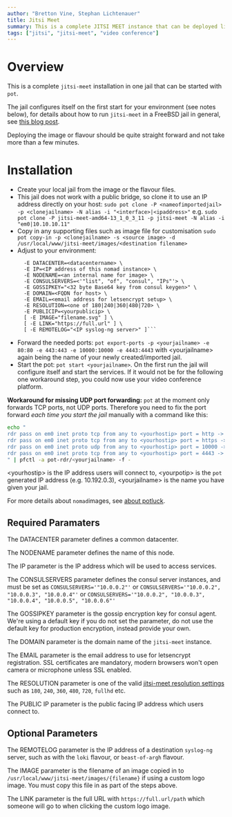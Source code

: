 ```yaml
---
author: "Bretton Vine, Stephan Lichtenauer"
title: Jitsi Meet
summary: This is a complete JITSI MEET instance that can be deployed like a regular pot jail.
tags: ["jitsi", "jitsi-meet", "video conference"]
---
```


# Overview

This is a complete ```jitsi-meet``` installation in one jail that can be started with ```pot```.

The jail configures itself on the first start for your environment (see notes below), for details about how to run ```jitsi-meet``` in a FreeBSD jail in general, see [this blog post](https://honeyguide.eu/posts/jitsi-freebsd/).

Deploying the image or flavour should be quite straight forward and not take more than a few minutes.

# Installation

* Create your local jail from the image or the flavour files.
* This jail does not work with a public bridge, so clone it to use an IP address directly on your host:
  ```sudo pot clone -P <nameofimportedjail> -p <clonejailname> -N alias -i "<interface>|<ipaddress>"```
  e.g.
  ```sudo pot clone -P jitsi-meet-amd64-13_1_0_3_11 -p jitsi-meet -N alias -i "em0|10.10.10.11"```
* Copy in any supporting files such as image file for customisation
  ```sudo pot copy-in -p <clonejailname> -s <source image> -d /usr/local/www/jitsi-meet/images/<destination filename>```
* Adjust to your environment:
  ```sudo pot set-env -p <clonejailname> -E NODENAME=<name> \
    -E DATACENTER=<datacentername> \
    -E IP=<IP address of this nomad instance> \
    -E NODENAME=<an internal name for image> \
    -E CONSULSERVERS=<'"list", "of", "consul", "IPs"'> \
    -E GOSSIPKEY="<32 byte Base64 key from consul keygen>" \
    -E DOMAIN=<FQDN for host> \
    -E EMAIL=<email address for letsencrypt setup> \
    -E RESOLUTION=<one of 180|240|360|480|720> \
    -E PUBLICIP=<yourpublicip> \
    [ -E IMAGE="filename.svg" ] \
    [ -E LINK="https://full.url" ] \
    [ -E REMOTELOG="<IP syslog-ng server>" ]```
* Forward the needed ports: ```pot export-ports -p <yourjailname> -e 80:80 -e 443:443 -e 10000:10000 -e 4443:4443``` with &lt;yourjailname&gt; again being the name of your newly created/imported jail.
* Start the pot: ```pot start <yourjailname>```. On the first run the jail will configure itself and start the services.
  If it would not be for the following one workaround step, you could now use your video conference platform.

**Workaround for missing UDP port forwarding:**
```pot``` at the moment only forwards TCP ports, not UDP ports. Therefore you need to fix the port forward *each time you start the jail* manually with a command like this:

```bash
echo "
rdr pass on em0 inet proto tcp from any to <yourhostip> port = http -> <yourpotip> port 80
rdr pass on em0 inet proto tcp from any to <yourhostip> port = https -> <yourpotip>  port 443
rdr pass on em0 inet proto udp from any to <yourhostip> port = 10000 -> <yourpotip>  port 10000
rdr pass on em0 inet proto tcp from any to <yourhostip> port = 4443 -> <yourpotip>  port 4443
" | pfctl -a pot-rdr/<yourjailname> -f -
```
&lt;yourhostip&gt; is the IP address users will connect to, &lt;yourpotip&gt; is the ```pot``` generated IP address (e.g. 10.192.0.3), &lt;yourjailname&gt; is the name you have given your jail.

For more details about ```nomad```images, see [about potluck](https://potluck.honeyguide.net/micro/about-potluck/).

## Required Paramaters
The DATACENTER parameter defines a common datacenter.

The NODENAME parameter defines the name of this node.

The IP parameter is the IP address which will be used to access services.

The CONSULSERVERS parameter defines the consul server instances, and must be set as ```CONSULSERVERS='"10.0.0.2"'``` or ```CONSULSERVERS='"10.0.0.2", "10.0.0.3", "10.0.0.4"'``` or ```CONSULSERVERS='"10.0.0.2", "10.0.0.3", "10.0.0.4", "10.0.0.5", "10.0.0.6"'```

The GOSSIPKEY parameter is the gossip encryption key for consul agent. We're using a default key if you do not set the parameter, do not use the default key for production encryption, instead provide your own.

The DOMAIN parameter is the domain name of the `jitsi-meet` instance.

The EMAIL parameter is the email address to use for letsencrypt registration. SSL certificates are mandatory, modern browsers won't open camera or microphone unless SSL enabled.

The RESOLUTION parameter is one of the valid [jitsi-meet resolution settings](https://github.com/jitsi/lib-jitsi-meet/blob/master/service/RTC/Resolutions.js) such as `180`, `240`, `360`, `480`, `720`, `fullhd` etc.

The PUBLIC IP parameter is the public facing IP address which users connect to.

## Optional Parameters

The REMOTELOG parameter is the IP address of a destination ```syslog-ng``` server, such as with the ```loki``` flavour, or ```beast-of-argh``` flavour.

The IMAGE parameter is the filename of an image copied in to `/usr/local/www/jitsi-meet/images/{filename}` if using a custom logo image. You must copy this file in as part of the steps above.

The LINK parameter is the full URL with `https://full.url/path` which someone will go to when clicking the custom logo image.

